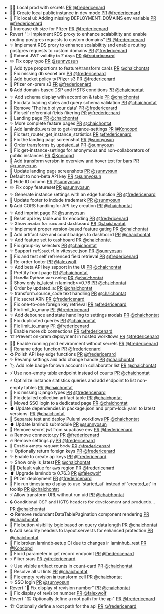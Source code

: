 - 🧑‍💻 Local prod with secrets [PR](https://github.com/laminlabs/laminhub/pull/1289) [@fredericenard](https://github.com/fredericenard)
- 🧑‍💻 Create local public instance in dev mode [PR](https://github.com/laminlabs/laminhub/pull/1288) [@fredericenard](https://github.com/fredericenard)
- 🐛 Fix local ui: Adding missing DEPLOYMENT_DOMAINS env variable [PR](https://github.com/laminlabs/laminhub/pull/1286) [@fredericenard](https://github.com/fredericenard)
- 🧱 Increase db size for Pfizer [PR](https://github.com/laminlabs/laminhub/pull/1285) [@fredericenard](https://github.com/fredericenard)
- Revert "✨ Implement RDS proxy to enhance scalabiltity and enable routing postgres requests to custom domains" [PR](https://github.com/laminlabs/laminhub/pull/1278) [@fredericenard](https://github.com/fredericenard)
- ✨ Implement RDS proxy to enhance scalabiltity and enable routing postgres requests to custom domains [PR](https://github.com/laminlabs/laminhub/pull/1276) [@fredericenard](https://github.com/fredericenard)
- 🚸 Extend JWT validity to 7 days [PR](https://github.com/laminlabs/laminhub/pull/1274) [@fredericenard](https://github.com/fredericenard)
- ✏️ Fix copy typo [PR](https://github.com/laminlabs/laminhub/pull/1272) [@sunnyosun](https://github.com/sunnyosun)
- :art: Add type proportions to feature/transform cards [PR](https://github.com/laminlabs/laminhub/pull/1269) [@chaichontat](https://github.com/chaichontat)
- 🐛 Fix missing db secret arn [PR](https://github.com/laminlabs/laminhub/pull/1261) [@fredericenard](https://github.com/fredericenard)
- 🔐 Add bucket policy to Pfizer s3 [PR](https://github.com/laminlabs/laminhub/pull/1260) [@fredericenard](https://github.com/fredericenard)
- 🚀 Pfizer on-prem s3 [PR](https://github.com/laminlabs/laminhub/pull/1257) [@fredericenard](https://github.com/fredericenard)
- :lock: Add domain-based CSP and HSTS conditions [PR](https://github.com/laminlabs/laminhub/pull/1258) [@chaichontat](https://github.com/chaichontat)
- ✨ Add schema display with accordion & table [PR](https://github.com/laminlabs/laminhub/pull/1255) [@chaichontat](https://github.com/chaichontat)
- :bug: Fix data loading states and query schema validation [PR](https://github.com/laminlabs/laminhub/pull/1253) [@chaichontat](https://github.com/chaichontat)
- 💄 Remove 'The hub of your data' [PR](https://github.com/laminlabs/laminhub/pull/1251) [@fredericenard](https://github.com/fredericenard)
- 🐛 Fix self referential fields filtering [PR](https://github.com/laminlabs/laminhub/pull/1250) [@fredericenard](https://github.com/fredericenard)
- 💄 Landing page [PR](https://github.com/laminlabs/laminhub/pull/1219) [@chaichontat](https://github.com/chaichontat)
- :sparkles: More complete feature pages [PR](https://github.com/laminlabs/laminhub/pull/1225) [@chaichontat](https://github.com/chaichontat)
- 🐛 Add lamindb_version to get-instance-settings [PR](https://github.com/laminlabs/laminhub/pull/1248) [@Koncopd](https://github.com/Koncopd)
- 🐛 Fix test_router_get_instance_statistics [PR](https://github.com/laminlabs/laminhub/pull/1247) [@fredericenard](https://github.com/fredericenard)
- 💄 Fix the landing page screenshot [PR](https://github.com/laminlabs/laminhub/pull/1245) [@sunnyosun](https://github.com/sunnyosun)
- 💄 Order transforms by updated_at [PR](https://github.com/laminlabs/laminhub/pull/1244) [@sunnyosun](https://github.com/sunnyosun)
- 🐛 Fix get-instance-settings for anonymous and non-collaborators of public instances [PR](https://github.com/laminlabs/laminhub/pull/1241) [@Koncopd](https://github.com/Koncopd)
- 💄 Add transform version in overview and hover text for bars [PR](https://github.com/laminlabs/laminhub/pull/1242) [@sunnyosun](https://github.com/sunnyosun)
- 🍱 Update landing page screenshots [PR](https://github.com/laminlabs/laminhub/pull/1240) [@sunnyosun](https://github.com/sunnyosun)
- Default to non-beta API key [PR](https://github.com/laminlabs/laminhub/pull/1237) [@sunnyosun](https://github.com/sunnyosun)
- 💄 Hide ID column [PR](https://github.com/laminlabs/laminhub/pull/1236) [@sunnyosun](https://github.com/sunnyosun)
- ✏️ Fix copy featureset [PR](https://github.com/laminlabs/laminhub/pull/1235) [@sunnyosun](https://github.com/sunnyosun)
- ✨ Generate instance settings with an edge function [PR](https://github.com/laminlabs/laminhub/pull/1209) [@fredericenard](https://github.com/fredericenard)
- 🍱 Update footer to include trademark [PR](https://github.com/laminlabs/laminhub/pull/1234) [@sunnyosun](https://github.com/sunnyosun)
- :lock: Add CORS handling for API key creation [PR](https://github.com/laminlabs/laminhub/pull/1230) [@chaichontat](https://github.com/chaichontat)
- ✨ Add imprint page [PR](https://github.com/laminlabs/laminhub/pull/1229) [@sunnyosun](https://github.com/sunnyosun)
- 🐛 Reset api key table and fix encoding [PR](https://github.com/laminlabs/laminhub/pull/1227) [@fredericenard](https://github.com/fredericenard)
- :sparkles: Show avatar for runs and dashboard [PR](https://github.com/laminlabs/laminhub/pull/1215) [@chaichontat](https://github.com/chaichontat)
- :sparkles: Implement proper version-based feature gating [PR](https://github.com/laminlabs/laminhub/pull/1213) [@chaichontat](https://github.com/chaichontat)
- :art: Add artifact size and count badges to dashboard [PR](https://github.com/laminlabs/laminhub/pull/1205) [@chaichontat](https://github.com/chaichontat)
- :sparkles: Add feature set to dashboard [PR](https://github.com/laminlabs/laminhub/pull/1204) [@chaichontat](https://github.com/chaichontat)
- :bug: Fix group-by selectors [PR](https://github.com/laminlabs/laminhub/pull/1201) [@chaichontat](https://github.com/chaichontat)
- ✨ Support `refSpecUrl` in vitessce.json [PR](https://github.com/laminlabs/laminhub/pull/1198) [@sunnyosun](https://github.com/sunnyosun)
- 🐛 Fix and test self referenced field retrieval [PR](https://github.com/laminlabs/laminhub/pull/1195) [@fredericenard](https://github.com/fredericenard)
- :lipstick: Re-order footer [PR](https://github.com/laminlabs/laminhub/pull/1191) [@falexwolf](https://github.com/falexwolf)
- ✨ Add beta API key support in the UI [PR](https://github.com/laminlabs/laminhub/pull/1187) [@chaichontat](https://github.com/chaichontat)
- :art: Prettify front page [PR](https://github.com/laminlabs/laminhub/pull/1186) [@chaichontat](https://github.com/chaichontat)
- :bug: Handle Python versioning [PR](https://github.com/laminlabs/laminhub/pull/1185) [@chaichontat](https://github.com/chaichontat)
- :bug: Show only is_latest in lamindb>=0.76 [PR](https://github.com/laminlabs/laminhub/pull/1184) [@chaichontat](https://github.com/chaichontat)
- :bug: Order by updated_at [PR](https://github.com/laminlabs/laminhub/pull/1182) [@chaichontat](https://github.com/chaichontat)
- :sparkles: transform.source_code text handling [PR](https://github.com/laminlabs/laminhub/pull/1181) [@chaichontat](https://github.com/chaichontat)
- 🐛 Fix secret ARN [PR](https://github.com/laminlabs/laminhub/pull/1177) [@fredericenard](https://github.com/fredericenard)
- 🐛 Fix one-to-one foreign key retrieval [PR](https://github.com/laminlabs/laminhub/pull/1176) [@fredericenard](https://github.com/fredericenard)
- 🐛 Fix limit_to_many [PR](https://github.com/laminlabs/laminhub/pull/1174) [@fredericenard](https://github.com/fredericenard)
- :sparkles: Add debounce and state handling to settings modals [PR](https://github.com/laminlabs/laminhub/pull/1172) [@chaichontat](https://github.com/chaichontat)
- :bug: Fix duplicated queries [PR](https://github.com/laminlabs/laminhub/pull/1170) [@chaichontat](https://github.com/chaichontat)
- 🐛 Fix limit_to_many [PR](https://github.com/laminlabs/laminhub/pull/1171) [@fredericenard](https://github.com/fredericenard)
- 🐛 Enable more db connections [PR](https://github.com/laminlabs/laminhub/pull/1165) [@fredericenard](https://github.com/fredericenard)
- 🏗️ Prevent on-prem deployment in hosted workflows [PR](https://github.com/laminlabs/laminhub/pull/1163) [@fredericenard](https://github.com/fredericenard)
- 🧑‍💻 Enable running prod environment without secrets [PR](https://github.com/laminlabs/laminhub/pull/1161) [@fredericenard](https://github.com/fredericenard)
- 🚚 Rename edge function [PR](https://github.com/laminlabs/laminhub/pull/1162) [@fredericenard](https://github.com/fredericenard)
- ♻️ Polish API key edge functions [PR](https://github.com/laminlabs/laminhub/pull/1145) [@fredericenard](https://github.com/fredericenard)
- :sparkles: Revamp settings and add change handle [PR](https://github.com/laminlabs/laminhub/pull/1159) [@chaichontat](https://github.com/chaichontat)
- :label: Add role badge for own account in collaborator list [PR](https://github.com/laminlabs/laminhub/pull/1158) [@chaichontat](https://github.com/chaichontat)
- :zap: Use non-empty table endpoint instead of counts [PR](https://github.com/laminlabs/laminhub/pull/1157) [@chaichontat](https://github.com/chaichontat)
- :zap: Optimize instance statistics queries and add endpoint to list non-empty tables [PR](https://github.com/laminlabs/laminhub/pull/1155) [@chaichontat](https://github.com/chaichontat)
- 🐛 Fix missing Django types [PR](https://github.com/laminlabs/laminhub/pull/1154) [@fredericenard](https://github.com/fredericenard)
- :bug: Fix detailed collection artifact table [PR](https://github.com/laminlabs/laminhub/pull/1152) [@chaichontat](https://github.com/chaichontat)
- 💄 Moved SSO login to a dedicated page [PR](https://github.com/laminlabs/laminhub/pull/1153) [@chaichontat](https://github.com/chaichontat)
- :arrow_up: Update dependencies in package.json and pnpm-lock.yaml to latest versions. [PR](https://github.com/laminlabs/laminhub/pull/1151) [@chaichontat](https://github.com/chaichontat)
- :construction_worker: Separate test and deploy Pulumi workflows [PR](https://github.com/laminlabs/laminhub/pull/1148) [@chaichontat](https://github.com/chaichontat)
- ⬆️ Update lamindb submodule [PR](https://github.com/laminlabs/laminhub/pull/1146) [@sunnyosun](https://github.com/sunnyosun)
- 🐛 Remove secret jwt from supabase env [PR](https://github.com/laminlabs/laminhub/pull/1142) [@fredericenard](https://github.com/fredericenard)
- 🔥 Remove connector.py [PR](https://github.com/laminlabs/laminhub/pull/1141) [@fredericenard](https://github.com/fredericenard)
- 🔥 Remove settings.py [PR](https://github.com/laminlabs/laminhub/pull/1140) [@fredericenard](https://github.com/fredericenard)
- 🚸 Enable empty request body [PR](https://github.com/laminlabs/laminhub/pull/1139) [@fredericenard](https://github.com/fredericenard)
- ✨ Optionally return foreign keys [PR](https://github.com/laminlabs/laminhub/pull/1134) [@fredericenard](https://github.com/fredericenard)
- ✨ Enable to create api keys [PR](https://github.com/laminlabs/laminhub/pull/1132) [@fredericenard](https://github.com/fredericenard)
- :sparkles: Show only is_latest [PR](https://github.com/laminlabs/laminhub/pull/1131) [@chaichontat](https://github.com/chaichontat)
- 🧑‍💻 Default value for aws region [PR](https://github.com/laminlabs/laminhub/pull/1127) [@fredericenard](https://github.com/fredericenard)
- ⬆️ Upgrade lamindb to 0.76.3 [PR](https://github.com/laminlabs/laminhub/pull/1133) [@falexwolf](https://github.com/falexwolf)
- 🚀 Pfizer deployment [PR](https://github.com/laminlabs/laminhub/pull/1099) [@fredericenard](https://github.com/fredericenard)
- :bug: Fix run timestamp display to use 'started_at' instead of 'created_at' in tooltip [PR](https://github.com/laminlabs/laminhub/pull/1137) [@chaichontat](https://github.com/chaichontat)
- :zap: Allow transform URL without run uid [PR](https://github.com/laminlabs/laminhub/pull/1136) [@chaichontat](https://github.com/chaichontat)
- :lock: Conditional CSP and HSTS headers for development and productio… [PR](https://github.com/laminlabs/laminhub/pull/1129) [@chaichontat](https://github.com/chaichontat)
- :recycle: Remove redundant DataTablePagination component rendering [PR](https://github.com/laminlabs/laminhub/pull/1126) [@chaichontat](https://github.com/chaichontat)
- 🐛 Fix button visibility logic based on query data length [PR](https://github.com/laminlabs/laminhub/pull/1125) [@chaichontat](https://github.com/chaichontat)
- :lock: Add security headers to layout.server.ts for enhanced protection [PR](https://github.com/laminlabs/laminhub/pull/1123) [@chaichontat](https://github.com/chaichontat)
- 💚 Fix broken lamindb-setup CI due to changes in laminhub_rest [PR](https://github.com/laminlabs/laminhub/pull/1121) [@Koncopd](https://github.com/Koncopd)
- 🐛 Fix id parameter in get record endpoint [PR](https://github.com/laminlabs/laminhub/pull/1119) [@fredericenard](https://github.com/fredericenard)
- ⚡ Filter stats [PR](https://github.com/laminlabs/laminhub/pull/1101) [@fredericenard](https://github.com/fredericenard)
- :bulb: Use visible artifact counts in count-card [PR](https://github.com/laminlabs/laminhub/pull/1118) [@chaichontat](https://github.com/chaichontat)
- :green_heart: Resolve all UI lints [PR](https://github.com/laminlabs/laminhub/pull/1117) [@chaichontat](https://github.com/chaichontat)
- :bug: Fix empty revision in transform cell [PR](https://github.com/laminlabs/laminhub/pull/1115) [@chaichontat](https://github.com/chaichontat)
- ✨ SSO login [PR](https://github.com/laminlabs/laminhub/pull/1112) [@sunnyosun](https://github.com/sunnyosun)
- Revert "🐛 Fix display of revision number" [PR](https://github.com/laminlabs/laminhub/pull/1114) [@chaichontat](https://github.com/chaichontat)
- 🐛 Fix display of revision number [PR](https://github.com/laminlabs/laminhub/pull/1113) [@falexwolf](https://github.com/falexwolf)
- Revert "🏗️ Optionally define a root path for the api" [PR](https://github.com/laminlabs/laminhub/pull/1111) [@fredericenard](https://github.com/fredericenard)
- 🏗️ Optionally define a root path for the api [PR](https://github.com/laminlabs/laminhub/pull/1109) [@fredericenard](https://github.com/fredericenard)
